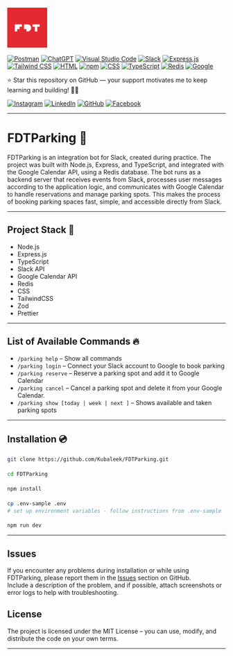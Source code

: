 <p align="left">
  <img src="src/public/img/fivedottwelve.jpg" alt="FiveDotTwelve — App Development Company" width="92px" height="92px">
</p>

[![Postman](https://img.shields.io/badge/Postman-FF6C37?logo=postman&logoColor=white)](#)
[![ChatGPT](https://img.shields.io/badge/ChatGPT-74aa9c?logo=openai&logoColor=white)](#)
[![Visual Studio Code](https://custom-icon-badges.demolab.com/badge/Visual%20Studio%20Code-0078d7.svg?logo=vsc&logoColor=white)](#)
[![Slack](https://img.shields.io/badge/Slack-4A154B?logo=slack&logoColor=fff)](#)
[![Express.js](https://img.shields.io/badge/Express.js-%23404d59.svg?logo=express&logoColor=%2361DAFB)](#)
[![Tailwind CSS](https://img.shields.io/badge/Tailwind%20CSS-%2338B2AC.svg?logo=tailwind-css&logoColor=white)](#)
[![HTML](https://img.shields.io/badge/HTML-%23E34F26.svg?logo=html5&logoColor=white)](#)
[![npm](https://img.shields.io/badge/npm-CB3837?logo=npm&logoColor=fff)](#)
[![CSS](https://img.shields.io/badge/CSS-639?logo=css&logoColor=fff)](#)
[![TypeScript](https://img.shields.io/badge/TypeScript-3178C6?logo=typescript&logoColor=fff)](#)
[![Redis](https://img.shields.io/badge/Redis-%23DD0031.svg?logo=redis&logoColor=white)](#)
[![Google](https://img.shields.io/badge/Google-4285F4?logo=google&logoColor=white)](#)

<p>
⭐ Star this repository on GitHub — your support motivates me to keep learning and building! 🚀✨
</p>

[![Instagram](https://img.shields.io/badge/Instagram-%23E4405F.svg?logo=Instagram&logoColor=white)](https://www.instagram.com/fivedottwelve/)
[![LinkedIn](https://custom-icon-badges.demolab.com/badge/LinkedIn-0A66C2?logo=linkedin-white&logoColor=fff)](https://pl.linkedin.com/company/fivedottwelve)
[![GitHub](https://img.shields.io/badge/GitHub-%23121011.svg?logo=github&logoColor=white)](https://github.com/FiveDotTwelve)
[![Facebook](https://img.shields.io/badge/Facebook-%231877F2.svg?logo=Facebook&logoColor=white)](https://www.facebook.com/fivedottwelve)

---

# FDTParking 🚀

<p>
FDTParking is an integration bot for Slack, created during practice. The project was built with Node.js, Express, and TypeScript, and integrated with the Google Calendar API, using a Redis database. The bot runs as a backend server that receives events from Slack, processes user messages according to the application logic, and communicates with Google Calendar to handle reservations and manage parking spots. This makes the process of booking parking spaces fast, simple, and accessible directly from Slack.
</p>

---

## Project Stack 💼

- Node.js  
- Express.js  
- TypeScript  
- Slack API  
- Google Calendar API
- Redis
- CSS
- TailwindCSS
- Zod
- Prettier

---

## List of Available Commands 🔥


- `/parking help` – Show all commands  
- `/parking login` – Connect your Slack account to Google to book parking  
- `/parking reserve` – Reserve a parking spot and add it to Google Calendar  
- `/parking cancel` – Cancel a parking spot and delete it from your Google Calendar.
- `/parking show [today | week | next ]` – Shows available and taken parking spots 

---

## Installation 💿

```bash
git clone https://github.com/Kubaleek/FDTParking.git

cd FDTParking

npm install

cp .env-sample .env
# set up environment variables - follow instructions from .env-sample

npm run dev
```

---


## Issues
If you encounter any problems during installation or while using FDTParking, please report them in the [Issues](https://github.com/Kubaleek/FDTParking/issues) section on GitHub.  
Include a description of the problem, and if possible, attach screenshots or error logs to help with troubleshooting.

## License

The project is licensed under the MIT License – you can use, modify, and distribute the code on your own terms.

---

